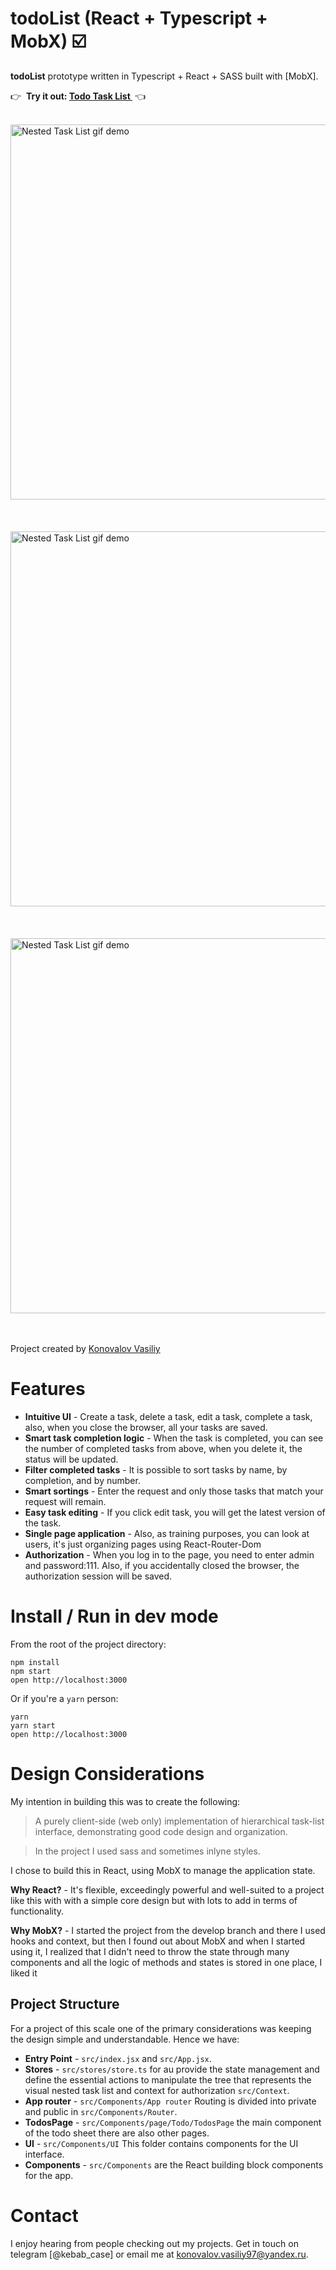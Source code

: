 todoList (React + Typescript + MobX) ☑️
=====================

**todoList**  prototype written in Typescript + React + SASS  built with [MobX].

👉  **Try it out: [Todo Task List ](https://vasiliy19-12-1997.github.io/todoList)**  👈



&nbsp;<br />
<img src="https://user-images.githubusercontent.com/102950888/232326070-212d9c73-076f-45ba-9e64-106284c7d2f6.png" alt="Nested Task List gif demo" width=600 />
&nbsp;<br />
&nbsp;<br />
&nbsp;<br />
<img src="https://user-images.githubusercontent.com/102950888/232326591-2e207e87-6830-4462-924d-d18840e47670.png" alt="Nested Task List gif demo" width=600 />
&nbsp;<br />
&nbsp;<br />
&nbsp;<br />
<img src="![image](https://user-images.githubusercontent.com/102950888/232326070-212d9c73-076f-45ba-9e64-106284c7d2f6.png)" alt="Nested Task List gif demo" width=600 />
&nbsp;<br />
&nbsp;<br />

Project created by [Konovalov Vasiliy](https://github.com/vasiliy19-12-1997)

# Features


- **Intuitive UI** - Create a task, delete a task, edit a task, complete a task, 
also, when you close the browser, all your tasks are saved.
- **Smart task completion logic** - When the task is completed, you can see the number of completed tasks from above, when you delete it, the status will be updated.
- **Filter completed tasks** - It is possible to sort tasks by name, by completion, and by number.
- **Smart sortings** - Enter the request and only those tasks that match your request will remain.
- **Easy task editing** - If you click edit task, you will get the latest version of the task.
- **Single page application**  - Also, as training purposes, you can look at users, it's just organizing pages using React-Router-Dom
- **Authorization**  - When you log in to the page, you need to enter admin and password:111. Also, if you accidentally closed the browser, the authorization session will be saved.

# Install / Run in dev mode

From the root of the project directory:

```
npm install
npm start
open http://localhost:3000
```

Or if you're a `yarn` person:

```
yarn
yarn start
open http://localhost:3000
```

# Design Considerations

My intention in building this was to create the following:

> A purely client-side (web only) implementation of hierarchical task-list interface, demonstrating good code design and organization.

> In the project I used sass and sometimes inlyne styles.

I chose to build this in React, using MobX to manage the application state.

**Why React?** - It's flexible, exceedingly powerful and well-suited to a project like this with with a simple core design but with lots to add in terms of functionality.

**Why MobX?** - I started the project from the develop branch and there I used hooks and context, but then I found out about MobX and when I started using it, I realized that I didn't need to throw the state through many components and all the logic of methods and states is stored in one place, I liked it


## Project Structure

For a project of this scale one of the primary considerations was keeping the design simple and understandable. Hence we have:

- **Entry Point** - `src/index.jsx` and `src/App.jsx`.
- **Stores** - `src/stores/store.ts` for au  provide the state management and define the essential actions to manipulate the tree that represents the visual nested task list and context for authorization `src/Context`.
- **App router** - `src/Components/App router` Routing is divided into private and public in `src/Components/Router`.
- **TodosPage** - `src/Components/page/Todo/TodosPage` the main component of the todo sheet there are also other pages.
- **UI** - `src/Components/UI` This folder contains components for the UI interface.
- **Components** - `src/Сomponents` are the React building block components for the app.
 
# Contact

I enjoy hearing from people checking out my projects. Get in touch on telegram [@kebab_case] or email me at
konovalov.vasiliy97@yandex.ru. 
